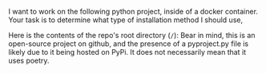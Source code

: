 I want to work on the following python project, inside of a docker container.
Your task is to determine what type of installation method I should use,
<CATEGORIES>

Here is the contents of the repo's root directory (`/`):
<CONTENTS>
Bear in mind, this is an open-source project on github, and the presence of a pyproject.py file is likely due to it being hosted on PyPi. It does not necessarily mean that it uses poetry.